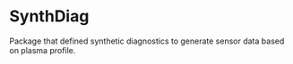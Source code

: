 # SynthDiag
Package that defined synthetic diagnostics to generate sensor data based on plasma profile.
